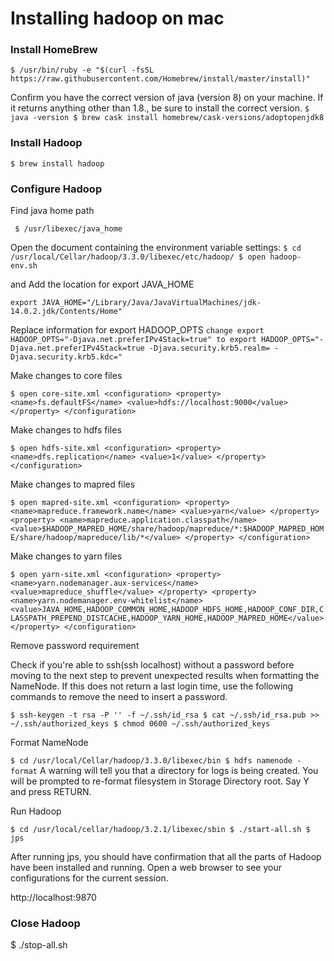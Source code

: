 # Installing hadoop on mac

### Install HomeBrew
`
$ /usr/bin/ruby -e "$(curl -fsSL https://raw.githubusercontent.com/Homebrew/install/master/install)"
`

Confirm you have the correct version of java (version 8) on your machine. If it returns anything other than 1.8., be sure to install the correct version.
`
$ java -version
$ brew cask install homebrew/cask-versions/adoptopenjdk8
`

### Install Hadoop
`
$ brew install hadoop
`		

### Configure Hadoop

Find java home path

` 
$ /usr/libexec/java_home
`

Open the document containing the environment variable settings:
`
$ cd /usr/local/Cellar/hadoop/3.3.0/libexec/etc/hadoop/
$ open hadoop-env.sh
`

and Add the location for export JAVA_HOME

`
export JAVA_HOME="/Library/Java/JavaVirtualMachines/jdk-14.0.2.jdk/Contents/Home"
`

Replace information for export HADOOP_OPTS
`
change export HADOOP_OPTS="-Djava.net.preferIPv4Stack=true"
to export HADOOP_OPTS="-Djava.net.preferIPv4Stack=true -Djava.security.krb5.realm= -Djava.security.krb5.kdc="
`

Make changes to core files

`
$ open core-site.xml
<configuration>
  <property>
    <name>fs.defaultFS</name>
    <value>hdfs://localhost:9000</value>
  </property>
</configuration>
`

Make changes to hdfs files

`
$ open hdfs-site.xml
<configuration>
  <property>
    <name>dfs.replication</name>
    <value>1</value>
  </property>
</configuration>
`

Make changes to mapred files

`
$ open mapred-site.xml
<configuration>
  <property>
    <name>mapreduce.framework.name</name>
    <value>yarn</value>
  </property>
  <property>
    <name>mapreduce.application.classpath</name>   <value>$HADOOP_MAPRED_HOME/share/hadoop/mapreduce/*:$HADOOP_MAPRED_HOME/share/hadoop/mapreduce/lib/*</value>
  </property>
</configuration>
`

Make changes to yarn files

`
$ open yarn-site.xml
<configuration>
<property>
<name>yarn.nodemanager.aux-services</name>
<value>mapreduce_shuffle</value>
</property>
<property>
<name>yarn.nodemanager.env-whitelist</name>
<value>JAVA_HOME,HADOOP_COMMON_HOME,HADOOP_HDFS_HOME,HADOOP_CONF_DIR,CLASSPATH_PREPEND_DISTCACHE,HADOOP_YARN_HOME,HADOOP_MAPRED_HOME</value>
</property>
</configuration>
`

Remove password requirement

Check if you're able to ssh(ssh localhost) without a password before moving to the next step to prevent unexpected results when formatting the NameNode.
If this does not return a last login time, use the following commands to remove the need to insert a password.

`
$ ssh-keygen -t rsa -P '' -f ~/.ssh/id_rsa
$ cat ~/.ssh/id_rsa.pub >> ~/.ssh/authorized_keys
$ chmod 0600 ~/.ssh/authorized_keys
`

Format NameNode

`
$ cd /usr/local/Cellar/hadoop/3.3.0/libexec/bin
$ hdfs namenode -format
`
A warning will tell you that a directory for logs is being created. You will be prompted to re-format filesystem in Storage Directory root. Say Y and press RETURN.

Run Hadoop

`
$ cd /usr/local/cellar/hadoop/3.2.1/libexec/sbin
$ ./start-all.sh
$ jps
`

After running jps, you should have confirmation that all the parts of Hadoop have been installed and running. 
Open a web browser to see your configurations for the current session.

http://localhost:9870

### Close Hadoop

$ ./stop-all.sh



